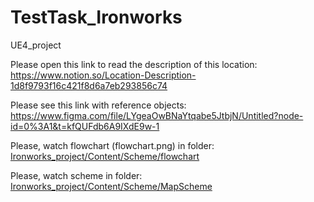 # TestTask_Ironworks
UE4_project

Please open this link to read the description of this location: https://www.notion.so/Location-Description-1d8f9793f16c421f8d6a7eb293856c74

Please see this link with reference objects: https://www.figma.com/file/LYgeaOwBNaYtqabe5JtbjN/Untitled?node-id=0%3A1&t=kfQUFdb6A9IXdE9w-1

Please, watch flowchart (flowchart.png) in folder: [Ironworks_project/Content/Scheme/flowchart ](https://github.com/AlinaBogdanova/TestTask_Ironworks/tree/main/Content/Scheme) 

Please, watch scheme in folder: [Ironworks_project/Content/Scheme/MapScheme](https://github.com/AlinaBogdanova/TestTask_Ironworks/tree/main/Content/Scheme/MapsScheme)
